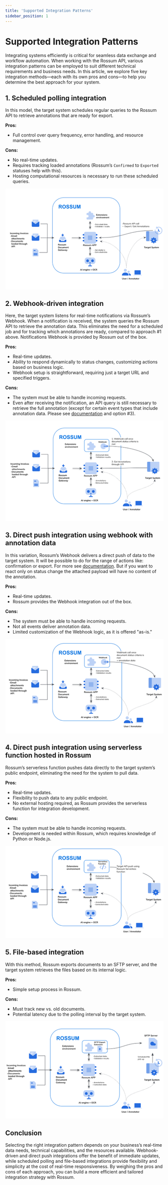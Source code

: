 ```yaml
---
title: 'Supported Integration Patterns'
sidebar_position: 1
---
```


# Supported Integration Patterns

Integrating systems efficiently is critical for seamless data exchange and workflow automation. When working with the Rossum API, various integration patterns can be employed to suit different technical requirements and business needs. In this article, we explore five key integration methods—each with its own pros and cons—to help you determine the best approach for your system.

## 1. Scheduled polling integration

In this model, the target system schedules regular queries to the Rossum API to retrieve annotations that are ready for export.

<b>Pros:</b>

- Full control over query frequency, error handling, and resource management.

<b>Cons:</b>

- No real-time updates.
- Requires tracking loaded annotations (Rossum’s `Confirmed` to `Exported` statuses help with this).
- Hosting computational resources is necessary to run these scheduled queries.

![Scheduled-Polling-Integration](img/Scheduled-Polling-Integration.png)

## 2. Webhook-driven integration

Here, the target system listens for real-time notifications via Rossum’s Webhook. When a notification is received, the system queries the Rossum API to retrieve the annotation data. This eliminates the need for a scheduled job and for tracking which annotations are ready, compared to approach #1 above. Notifications Webhook is provided by Rossum out of the box.

<b>Pros:</b>

- Real-time updates.
- Ability to respond dynamically to status changes, customizing actions based on business logic.
- Webhook setup is straightforward, requiring just a target URL and specified triggers.

<b>Cons:</b>

- The system must be able to handle incoming requests.
- Even after receiving the notification, an API query is still necessary to retrieve the full annotation (except for certain event types that include annotation data. Please see [documentation](https://elis.rossum.ai/api/docs/#webhook-events) and option #3).

![Webhook-Driven-Integration](img/Webhook-Driven-Integration.png)

## 3. Direct push integration using webhook with annotation data

In this variation, Rossum’s Webhook delivers a direct push of data to the target system.
It will be possible to do for the range of actions like: confirmation or export. For more see [documentation](https://elis.rossum.ai/api/docs/#webhook-events). But if you want to react only on status change the attached payload will have no content of the annotation.

<b>Pros:</b>

- Real-time updates.
- Rossum provides the Webhook integration out of the box.

<b>Cons:</b>

- The system must be able to handle incoming requests.
- Not all events deliver annotation data.
- Limited customization of the Webhook logic, as it is offered "as-is."

![Direct-Push-Integration-(Option-#2)](<img/Direct-Push-Integration-(Option-2).png>)

## 4. Direct push integration using serverless function hosted in Rossum

Rossum’s serverless function pushes data directly to the target system’s public endpoint, eliminating the need for the system to pull data.

<b>Pros:</b>

- Real-time updates.
- Flexibility to push data to any public endpoint.
- No external hosting required, as Rossum provides the serverless function for integration development.

<b>Cons:</b>

- The system must be able to handle incoming requests.
- Development is needed within Rossum, which requires knowledge of Python or Node.js.

![Direct-Push-Integration-(Option-#1)](<img/Direct-Push-Integration-(Option-1).png>)

## 5. File-based integration

With this method, Rossum exports documents to an SFTP server, and the target system retrieves the files based on its internal logic.

<b>Pros:</b>

- Simple setup process in Rossum.

<b>Cons:</b>

- Must track new vs. old documents.
- Potential latency due to the polling interval by the target system.

![File-based-Integration](img/File-based-Integration.png)

## Conclusion

Selecting the right integration pattern depends on your business’s real-time data needs, technical capabilities, and the resources available. Webhook-driven and direct push integrations offer the benefit of immediate updates, while scheduled polling and file-based integrations provide flexibility and simplicity at the cost of real-time responsiveness. By weighing the pros and cons of each approach, you can build a more efficient and tailored integration strategy with Rossum.
